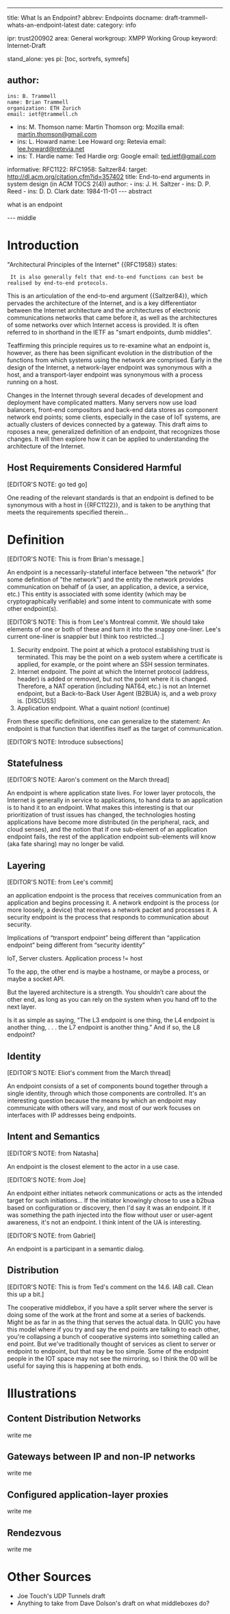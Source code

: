 ---
title: What Is an Endpoint?
abbrev: Endpoints
docname: draft-trammell-whats-an-endpoint-latest
date:
category: info

ipr: trust200902
area: General
workgroup: XMPP Working Group
keyword: Internet-Draft

stand_alone: yes
pi: [toc, sortrefs, symrefs]

author:
  -
    ins: B. Trammell
    name: Brian Trammell
    organization: ETH Zurich
    email: ietf@trammell.ch
  -
    ins: M. Thomson
    name: Martin Thomson
    org: Mozilla
    email: martin.thomson@gmail.com
  -
    ins: L. Howard
    name: Lee Howard
    org: Retevia
    email: lee.howard@retevia.net
  -
    ins: T. Hardie
    name: Ted Hardie
    org: Google
    email: ted.ietf@gmail.com

informative:
  RFC1122:
  RFC1958:
  Saltzer84:
    target: http://dl.acm.org/citation.cfm?id=357402
    title: End-to-end arguments in system design (in ACM TOCS 2(4))
    author:
      -
        ins: J. H. Saltzer
      -
        ins: D. P. Reed
      -
        ins: D. D. Clark
    date: 1984-11-01
--- abstract

what is an endpoint

--- middle

Introduction
============

"Architectural Principles of the Internet"  {{RFC1958}} states:
  
     It is also generally felt that end-to-end functions can best be realised by end-to-end protocols.

This is an articulation of the end-to-end argument {{Saltzer84}}, which pervades
the architecture of the Internet, and is a key differentiator between the
Internet architecture and the architectures of electronic communications
networks that came before it, as well as the architectures of some networks over which
Internet access is provided. It is often referred to in shorthand in the IETF as
"smart endpoints, dumb middles".

Teaffirming this principle requires us to re-examine what an endpoint is, however,
as there has been significant evolution in the distribution of the functions from which
systems using the network are comprised. Early in the design of the Internet, a 
network-layer endpoint was synonymous with a host, and a transport-layer endpoint was 
synonymous with a process running on a host. 

Changes in the Internet through several decades of development and deployment have complicated
matters.  Many servers now use load balancers, front-end compositors and back-end data stores as
component network end points; some clients, especially in the case of IoT systems, are actually
clusters of devices connected by a gateway.  This draft aims to roposes a new, generalized
definition of an endpoint, that recognizes those changes.  It will then explore how it can be
applied to understanding the architecture of the Internet.


Host Requirements Considered Harmful
------------------------------------

[EDITOR'S NOTE: go ted go]

One reading of the relevant standards is that an endpoint is defined to be synonymous with a host in {{RFC1122}}, and is taken to be anything that meets the requirements specified therein...


Definition
==========

[EDITOR'S NOTE: This is from Brian's message.]

An endpoint is a necessarily-stateful interface between "the network" (for some definition of "the network") and the entity the network provides communication on behalf of (a user, an application, a device, a service, etc.) This entity is associated with some identity (which may be cryptographically verifiable) and some intent to communicate with some other endpoint(s). 

[EDITOR'S NOTE: This is from Lee's Montreal commit. We should take elements of one or both of these and turn it into the snappy one-liner. Lee's current one-liner is snappier but I think too restricted...]

1. Security endpoint. The point at which a protocol establishing trust is terminated. This may be the point on a web system where a certificate is applied, for example, or the point where an SSH session terminates.
2. Internet endpoint. The point at which the Internet protocol (address, header) is added or removed, but not the point where it is changed. Therefore, a NAT operation (including NAT64, etc.) is not an Internet endpoint, but a Back-to-Back User Agent (B2BUA) is, and a web proxy is. [DISCUSS]
3. Application endpoint. What a quaint notion!
(continue)

From these specific definitions, one can generalize to the statement:
An endpoint is that function that identifies itself as the target of communication.

[EDITOR'S NOTE: Introduce subsections]

Statefulness
------------

[EDITOR'S NOTE: Aaron's comment on the March thread]

An endpoint is where application state lives. For lower layer protocols, the
Internet is generally in service to applications, to hand data to an application
is to hand it to an endpoint. What makes this interesting is that our
prioritization of trust issues has changed, the technologies hosting
applications have become more distributed (in the peripheral, rack, and cloud
senses), and the notion that if one sub-element of an application endpoint
fails, the rest of the application endpoint sub-elements will know (aka fate
sharing) may no longer be valid.

Layering
--------

[EDITOR'S NOTE: from Lee's commit]

an application endpoint is the process that receives communication from an
application and begins processing it. A network endpoint is the process (or more
loosely, a device) that receives a network packet and processes it. A security
endpoint is the process that responds to communication about security.

Implications of “transport endpoint” being different than “application endpoint”
being different from “security identity”
	
IoT, Server clusters. Application process != host
	
To the app, the other end is maybe a hostname, or maybe a process, or maybe a socket API.

But the layered architecture is a strength. You shouldn’t care about the other
end, as long as you can rely on the system when you hand off to the next layer.

Is it as simple as saying, “The L3 endpoint is one thing, the L4 endpoint is
another thing, . . . the L7 endpoint is another thing.” And if so, the L8
endpoint?


Identity
--------

[EDITOR'S NOTE: Eliot's comment from the March thread]

An endpoint consists of a set of components bound together through a single
identity, through which those components are controlled.  It's an interesting
question because the means by which an endpoint may communicate with others will
vary, and most of our work focuses on interfaces with IP addresses being
endpoints.

Intent and Semantics
--------------------

[EDITOR'S NOTE: from Natasha]

An endpoint is the closest element to the actor in a use case.

[EDITOR'S NOTE: from Joe]

An endpoint either initiates network communications or acts as the intended target for such initiations... If the initiator knowingly chose to use a b2bua based on configuration or discovery, then I'd say it was an endpoint.  If it was something the path injected into the flow without user or user-agent awareness, it's not an endpoint.  I think intent of the UA is interesting.

[EDITOR'S NOTE: from Gabriel]

An endpoint is a participant in a semantic dialog.


Distribution
------------

[EDITOR'S NOTE: This is from Ted's comment on the 14.6. IAB call. Clean this up a bit.]

The cooperative middlebox, if you have a split server where the server is doing some of the work at the front and some at a series of backends. Might be as far in as the thing that serves the actual data. In QUIC you have this model where if you try and say the end points are talking to each other, you're collapsing a bunch of cooperative systems into something called an end point. But we've traditionally thought of services as client to server or endpoint to endpoint, but that may be too simple. Some of the endpoint people in the IOT space may not see the mirroring, so I think the 00 will be useful for saying this is happening at both ends. 


Illustrations
=============

Content Distribution Networks
-----------------------------

write me

Gateways between IP and non-IP networks
---------------------------------------

write me

Configured application-layer proxies
------------------------------------

write me

Rendezvous
----------

write me

Other Sources
=============

- Joe Touch's UDP Tunnels draft
- Anything to take from Dave Dolson's draft on what middleboxes do?

